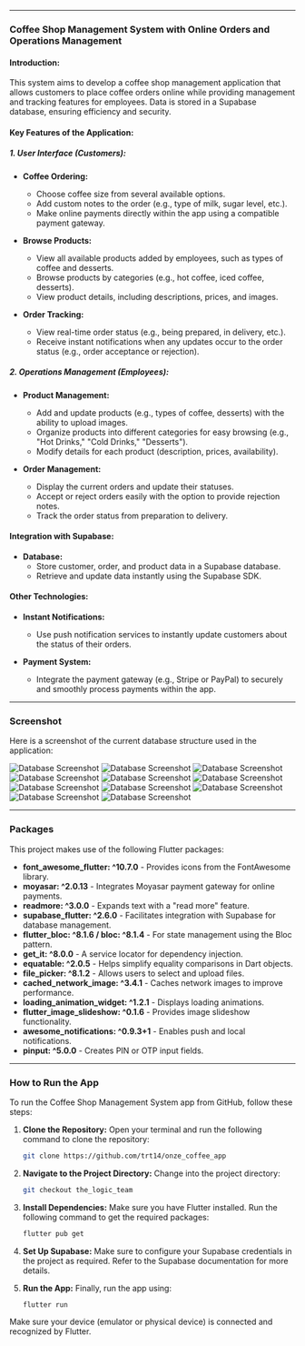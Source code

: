 
---

### Coffee Shop Management System with Online Orders and Operations Management

#### Introduction:
This system aims to develop a coffee shop management application that allows customers to place coffee orders online while providing management and tracking features for employees. Data is stored in a Supabase database, ensuring efficiency and security.

#### Key Features of the Application:

##### 1. **User Interface (Customers):**
- **Coffee Ordering:**
  - Choose coffee size from several available options.
  - Add custom notes to the order (e.g., type of milk, sugar level, etc.).
  - Make online payments directly within the app using a compatible payment gateway.
  
- **Browse Products:**
  - View all available products added by employees, such as types of coffee and desserts.
  - Browse products by categories (e.g., hot coffee, iced coffee, desserts).
  - View product details, including descriptions, prices, and images.

- **Order Tracking:**
  - View real-time order status (e.g., being prepared, in delivery, etc.).
  - Receive instant notifications when any updates occur to the order status (e.g., order acceptance or rejection).

##### 2. **Operations Management (Employees):**
- **Product Management:**
  - Add and update products (e.g., types of coffee, desserts) with the ability to upload images.
  - Organize products into different categories for easy browsing (e.g., "Hot Drinks," "Cold Drinks," "Desserts").
  - Modify details for each product (description, prices, availability).
  
- **Order Management:**
  - Display the current orders and update their statuses.
  - Accept or reject orders easily with the option to provide rejection notes.
  - Track the order status from preparation to delivery.

#### **Integration with Supabase:**
- **Database:**
  - Store customer, order, and product data in a Supabase database.
  - Retrieve and update data instantly using the Supabase SDK.
  
#### **Other Technologies:**
- **Instant Notifications:**
  - Use push notification services to instantly update customers about the status of their orders.
  
- **Payment System:**
  - Integrate the payment gateway (e.g., Stripe or PayPal) to securely and smoothly process payments within the app.

---

### Screenshot
Here is a screenshot of the current database structure used in the application:

![Database Screenshot](sample/Screenshot27.png)
![Database Screenshot](sample/image1.png)
![Database Screenshot](sample/image2.png)
![Database Screenshot](sample/image3.png)
![Database Screenshot](sample/image4.png)
![Database Screenshot](sample/image5.png)
![Database Screenshot](sample/image6.png)
![Database Screenshot](sample/image7.png)
![Database Screenshot](sample/image8.png)
![Database Screenshot](sample/image9.png)
![Database Screenshot](sample/image10.png)


---

### Packages

This project makes use of the following Flutter packages:

- **font_awesome_flutter: ^10.7.0** - Provides icons from the FontAwesome library.
- **moyasar: ^2.0.13** - Integrates Moyasar payment gateway for online payments.
- **readmore: ^3.0.0** - Expands text with a "read more" feature.
- **supabase_flutter: ^2.6.0** - Facilitates integration with Supabase for database management.
- **flutter_bloc: ^8.1.6 / bloc: ^8.1.4** - For state management using the Bloc pattern.
- **get_it: ^8.0.0** - A service locator for dependency injection.
- **equatable: ^2.0.5** - Helps simplify equality comparisons in Dart objects.
- **file_picker: ^8.1.2** - Allows users to select and upload files.
- **cached_network_image: ^3.4.1** - Caches network images to improve performance.
- **loading_animation_widget: ^1.2.1** - Displays loading animations.
- **flutter_image_slideshow: ^0.1.6** - Provides image slideshow functionality.
- **awesome_notifications: ^0.9.3+1** - Enables push and local notifications.
- **pinput: ^5.0.0** - Creates PIN or OTP input fields.

---

### How to Run the App

To run the Coffee Shop Management System app from GitHub, follow these steps:

1. **Clone the Repository:**
   Open your terminal and run the following command to clone the repository:
   ```bash
   git clone https://github.com/trt14/onze_coffee_app
   ```

2. **Navigate to the Project Directory:**
   Change into the project directory:
   ```bash
   git checkout the_logic_team
   ```

3. **Install Dependencies:**
   Make sure you have Flutter installed. Run the following command to get the required packages:
   ```bash
   flutter pub get
   ```

4. **Set Up Supabase:**
   Make sure to configure your Supabase credentials in the project as required. Refer to the Supabase documentation for more details.

5. **Run the App:**
   Finally, run the app using:
   ```bash
   flutter run
   ```

Make sure your device (emulator or physical device) is connected and recognized by Flutter.



